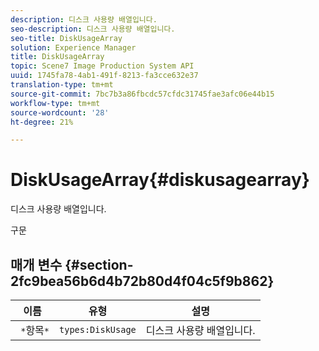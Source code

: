 ```yaml
---
description: 디스크 사용량 배열입니다.
seo-description: 디스크 사용량 배열입니다.
seo-title: DiskUsageArray
solution: Experience Manager
title: DiskUsageArray
topic: Scene7 Image Production System API
uuid: 1745fa78-4ab1-491f-8213-fa3cce632e37
translation-type: tm+mt
source-git-commit: 7bc7b3a86fbcdc57cfdc31745fae3afc06e44b15
workflow-type: tm+mt
source-wordcount: '28'
ht-degree: 21%

---
```



# DiskUsageArray{#diskusagearray}

디스크 사용량 배열입니다.

구문

## 매개 변수 {#section-2fc9bea56b6d4b72b80d4f04c5f9b862}

| 이름 | 유형 | 설명 |
|---|---|---|
| ` *`항목`*` | `types:DiskUsage` | 디스크 사용량 배열입니다. |

